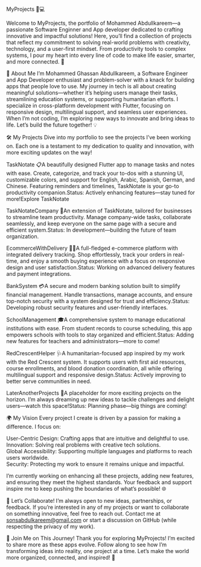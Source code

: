 MyProjects 🚀💻
 
Welcome to MyProjects, the portfolio of Mohammed Abdullkareem—a passionate Software Enginner and App developer dedicated to crafting innovative and impactful solutions! Here, you’ll find a collection of projects that reflect my commitment to solving real-world problems with creativity, technology, and a user-first mindset. From productivity tools to complex systems, I pour my heart into every line of code to make life easier, smarter, and more connected. 🌟

🌟 About Me
I’m Mohammed Ghassan Abdullkareem, a Software Engineer and App Developer enthusiast and problem-solver with a knack for building apps that people love to use. My journey in tech is all about creating meaningful solutions—whether it’s helping users manage their tasks, streamlining education systems, or supporting humanitarian efforts. I specialize in cross-platform development with Flutter, focusing on responsive design, multilingual support, and seamless user experiences. When I’m not coding, I’m exploring new ways to innovate and bring ideas to life. Let’s build the future together! 💡

🛠️ My Projects
Dive into my portfolio to see the projects I’ve been working on. Each one is a testament to my dedication to quality and innovation, with more exciting updates on the way!

TaskNotate 📋A beautifully designed Flutter app to manage tasks and notes with ease. Create, categorize, and track your to-dos with a stunning UI, customizable colors, and support for English, Arabic, Spanish, German, and Chinese. Featuring reminders and timelines, TaskNotate is your go-to productivity companion.Status: Actively enhancing features—stay tuned for more!Explore TaskNotate

TaskNotateCompany 🏢An extension of TaskNotate, tailored for businesses to streamline team productivity. Manage company-wide tasks, collaborate seamlessly, and keep everyone on the same page with a secure and efficient system.Status: In development—building the future of team organization.  

EcommerceWithDelivery 🛒🚚A full-fledged e-commerce platform with integrated delivery tracking. Shop effortlessly, track your orders in real-time, and enjoy a smooth buying experience with a focus on responsive design and user satisfaction.Status: Working on advanced delivery features and payment integrations.  

BankSystem 💳A secure and modern banking solution built to simplify financial management. Handle transactions, manage accounts, and ensure top-notch security with a system designed for trust and efficiency.Status: Developing robust security features and user-friendly interfaces.  

SchoolManagement 🎓A comprehensive system to manage educational institutions with ease. From student records to course scheduling, this app empowers schools with tools to stay organized and efficient.Status: Adding new features for teachers and administrators—more to come!  

RedCrescentHelper 🩺A humanitarian-focused app inspired by my work with the Red Crescent system. It supports users with first aid resources, course enrollments, and blood donation coordination, all while offering multilingual support and responsive design.Status: Actively improving to better serve communities in need.  

LaterAnotherProjects 🔮A placeholder for more exciting projects on the horizon. I’m always dreaming up new ideas to tackle challenges and delight users—watch this space!Status: Planning phase—big things are coming!



🌍 My Vision
Every project I create is driven by a passion for making a difference. I focus on:  

User-Centric Design: Crafting apps that are intuitive and delightful to use.  
Innovation: Solving real problems with creative tech solutions.  
Global Accessibility: Supporting multiple languages and platforms to reach users worldwide.  
Security: Protecting my work to ensure it remains unique and impactful.

I’m currently working on enhancing all these projects, adding new features, and ensuring they meet the highest standards. Your feedback and support inspire me to keep pushing the boundaries of what’s possible! 🌐

🤝 Let’s Collaborate!
I’m always open to new ideas, partnerships, or feedback. If you’re interested in any of my projects or want to collaborate on something innovative, feel free to reach out. Contact me at sonsabdulkareem@gmail.com or start a discussion on GitHub (while respecting the privacy of my work).

🎉 Join Me on This Journey!
Thank you for exploring MyProjects! I’m excited to share more as these apps evolve. Follow along to see how I’m transforming ideas into reality, one project at a time. Let’s make the world more organized, connected, and inspired! 🚀
